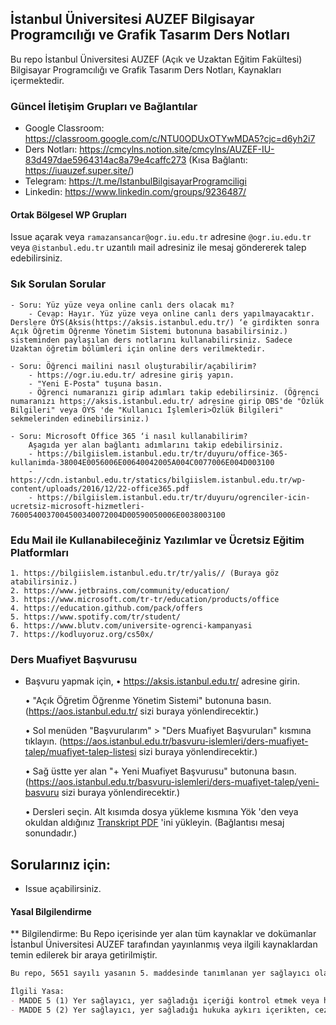 ## İstanbul Üniversitesi AUZEF Bilgisayar Programcılığı ve Grafik Tasarım Ders Notları
Bu repo İstanbul Üniversitesi AUZEF (Açık ve Uzaktan Eğitim Fakültesi) Bilgisayar Programcılığı ve Grafik Tasarım Ders Notları, Kaynakları içermektedir.


### Güncel İletişim Grupları ve Bağlantılar
- Google Classroom: https://classroom.google.com/c/NTU0ODUxOTYwMDA5?cjc=d6yh2i7
- Ders Notları: https://cmcylns.notion.site/cmcylns/AUZEF-IU-83d497dae5964314ac8a79e4caffc273 (Kısa Bağlantı: https://iuauzef.super.site/)
- Telegram: https://t.me/IstanbulBilgisayarProgramciligi
- Linkedin: https://www.linkedin.com/groups/9236487/

#### Ortak Bölgesel WP Grupları
Issue açarak veya `ramazansancar@ogr.iu.edu.tr` adresine `@ogr.iu.edu.tr` veya `@istanbul.edu.tr` uzantılı mail adresiniz ile mesaj göndererek talep edebilirsiniz.

### Sık Sorulan Sorular
    - Soru: Yüz yüze veya online canlı ders olacak mı?
        - Cevap: Hayır. Yüz yüze veya online canlı ders yapılmayacaktır. Derslere ÖYS(Aksis(https://aksis.istanbul.edu.tr/) ‘e girdikten sonra Açık Öğretim Öğrenme Yönetim Sistemi butonuna basabilirsiniz.) sisteminden paylaşılan ders notlarını kullanabilirsiniz. Sadece Uzaktan öğretim bölümleri için online ders verilmektedir.

    - Soru: Öğrenci mailini nasıl oluşturabilir/açabilirim?
	    - https://ogr.iu.edu.tr/ adresine giriş yapın.
	    - "Yeni E-Posta" tuşuna basın.
	    - Öğrenci numaranızı girip adımları takip edebilirsiniz. (Öğrenci numaranızı https://aksis.istanbul.edu.tr/ adresine girip OBS'de "Özlük Bilgileri" veya ÖYS 'de "Kullanıcı İşlemleri>Özlük Bilgileri" sekmelerinden edinebilirsiniz.)

    - Soru: Microsoft Office 365 ‘i nasıl kullanabilirim?
        Aşagıda yer alan bağlantı adımlarını takip edebilirsiniz.
	    - https://bilgiislem.istanbul.edu.tr/tr/duyuru/office-365-kullanimda-38004E0056006E00640042005A004C0077006E004D003100
        - https://cdn.istanbul.edu.tr/statics/bilgiislem.istanbul.edu.tr/wp-content/uploads/2016/12/22-office365.pdf
	    - https://bilgiislem.istanbul.edu.tr/tr/duyuru/ogrenciler-icin-ucretsiz-microsoft-hizmetleri-7600540037004500340072004D00590050006E0038003100

### Edu Mail ile Kullanabileceğiniz Yazılımlar ve Ücretsiz Eğitim Platformları
    1. https://bilgiislem.istanbul.edu.tr/tr/yalis// (Buraya göz atabilirsiniz.)
    2. https://www.jetbrains.com/community/education/
    3. https://www.microsoft.com/tr-tr/education/products/office
    4. https://education.github.com/pack/offers
    5. https://www.spotify.com/tr/student/
    6. https://www.blutv.com/universite-ogrenci-kampanyasi
    7. https://kodluyoruz.org/cs50x/

### Ders Muafiyet Başvurusu
- Başvuru yapmak için,
    • https://aksis.istanbul.edu.tr/ adresine girin.
    
    • "Açık Öğretim Öğrenme Yönetim Sistemi" butonuna basın. (https://aos.istanbul.edu.tr/ sizi buraya yönlendirecektir.)
    
    • Sol menüden "Başvurularım" > "Ders Muafiyet Başvuruları" kısmına tıklayın. (https://aos.istanbul.edu.tr/basvuru-islemleri/ders-muafiyet-talep/muafiyet-talep-listesi sizi buraya yönlendirecektir.)
    
    • Sağ üstte yer alan "+ Yeni Muafiyet Başvurusu" butonuna basın. (https://aos.istanbul.edu.tr/basvuru-islemleri/ders-muafiyet-talep/yeni-basvuru sizi buraya yönlendirecektir.)
    
    • Dersleri seçin. Alt kısımda dosya yükleme kısmına Yök 'den veya okuldan aldığınız [Transkript PDF](https://www.turkiye.gov.tr/yuksekogretim-kurulu-transkript-belgesi-sorgulama) 'ini yükleyin. (Bağlantısı mesaj sonundadır.)

## Sorularınız için:
- Issue açabilirsiniz.

#### Yasal Bilgilendirme

** Bilgilendirme: Bu Repo içerisinde yer alan tüm kaynaklar ve dokümanlar İstanbul Üniversitesi AUZEF tarafından yayınlanmış veya ilgili kaynaklardan temin edilerek bir araya getirilmiştir.
```md
Bu repo, 5651 sayılı yasanın 5. maddesinde tanımlanan yer sağlayıcı olarak hizmet vermektedir. İlgili yasaya göre, repo yönetiminin hukuka aykırı içerikleri kontrol etme yükümlülüğü yoktur. Bu sebeple, repo uyar ve kaldır prensibini benimsemiştir. Telif hakkına konu olan eserlerin yasal olmayan bir biçimde paylaşıldığını ve yasal haklarının çiğnendiğini düşünen hak sahipleri veya meslek birlikleri, “ramazan@ramazansancar.com.tr” mail adresinden bana ulaşabilirler. Buraya ulaşan talep ve şikayetler hukuksal olarak incelenecek, şikayet yerinde görüldüğü takdirde, ihlal olduğu düşünülen içerikler repodan kaldırılacaktır.

İlgili Yasa:
- MADDE 5 (1) Yer sağlayıcı, yer sağladığı içeriği kontrol etmek veya hukuka aykırı bir faaliyetin söz konusu olup olmadığını araştırmakla yükümlü değildir.
- MADDE 5 (2) Yer sağlayıcı, yer sağladığı hukuka aykırı içerikten, ceza sorumluluğu ile ilgili hükümler saklı kalmak kaydıyla, bu Kanunun 8 inci ve 9 uncu maddelerine göre haberdar edilmesi halinde ve teknik olarak imkân bulunduğu ölçüde hukuka aykırı içeriği yayından kaldırmakla yükümlüdür.
```
